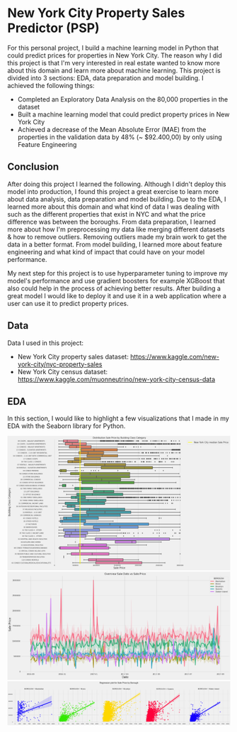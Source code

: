 # New York City Property Sales Predictor (PSP)
For this personal project, I build a machine learning model in Python that could predict prices for properties in New York City. The reason why I did this project is that I'm very interested in real estate wanted to know more about this domain and learn more about machine learning. This project is divided into 3 sections: EDA, data preparation and model building. I achieved the following things:

* Completed an Exploratory Data Analysis on the 80,000 properties in the dataset
* Built a machine learning model that could predict property prices in New York City
* Achieved a decrease of the Mean Absolute Error (MAE) from the properties in the validation data by 48% (~ $92.400,00) by only using Feature Engineering

## Conclusion
After doing this project I learned the following. Although I didn't deploy this model into production, I found this project a great exercise to learn more about data analysis, data preparation and model building. Due to the EDA, I learned more about this domain and what kind of data I was dealing with such as the different properties that exist in NYC and what the price difference was between the boroughs. From data preparation, I learned more about how I'm preprocessing my data like merging different datasets & how to remove outliers. Removing outliers made my brain work to get the data in a better format. From model building, I learned more about feature engineering and what kind of impact that could have on your model performance.

My next step for this project is to use hyperparameter tuning to improve my model's performance and use gradient boosters for example XGBoost that also could help in the process of achieving better results. After building a great model I would like to deploy it and use it in a web application where a user can use it to predict property prices.

## Data 
Data I used in this project:

* New York City property sales dataset: https://www.kaggle.com/new-york-city/nyc-property-sales
* New York City census dataset: https://www.kaggle.com/muonneutrino/new-york-city-census-data
## EDA
In this section, I would like to highlight a few visualizations that I made in my EDA with the Seaborn library for Python.

![](images/dsp.png)
![](images/ovsdsp.png)
![](images/rp.png)


